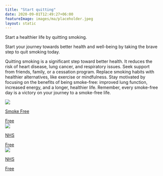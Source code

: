 ```yaml
---
title: "Start quitting"
date: 2020-09-01T12:49:27+06:00
featureImage: images/ma/placeholder.jpeg
layout: static
---
```


Start a healthier life by quitting smoking.

Start your journey towards better health and well-being by taking the brave step to quit smoking today.

Quitting smoking is a significant step toward better health. It reduces the risk of heart disease, lung cancer, and respiratory issues. Seek support from friends, family, or a cessation program. Replace smoking habits with healthier alternatives, like exercise or mindfulness. Stay motivated by focusing on the benefits of being smoke-free: improved lung function, increased energy, and a longer, healthier life. Remember, every smoke-free day is a victory on your journey to a smoke-free life.

<a class="ma-link" href="https://smokefreeapp.com/"><div class="ma-card ma-card-Health"><div class="ma-icon"><img src ="/images/icon-check.png"/></div><div class="ma-name"><p>Smoke Free</p></div><div class="ma-paid-text"><span>Free</span></div></div></a><a class="ma-link" href="https://www.nhs.uk/better-health/quit-smoking/"><div class="ma-card ma-card-Health"><div class="ma-icon"><img src ="/images/icon-check.png"/></div><div class="ma-name"><p>NHS</p></div><div class="ma-paid-text"><span>Free</span></div></div></a><a class="ma-link" href="https://www.nhs.uk/better-health/quit-smoking/find-your-local-stop-smoking-service/"><div class="ma-card ma-card-Health"><div class="ma-icon"><img src ="/images/icon-check.png"/></div><div class="ma-name"><p>NHS</p></div><div class="ma-paid-text"><span>Free</span></div></div></a>  

<br/><br/>






